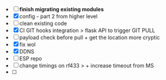- [ ] **finish migrating existing modules**
- [x] config - part 2 from higher level
- [ ] clean existing code 
- [x] CI GIT hooks integration > flask API to trigger GIT PULL
- [ ] payload check before pull + get the location more cryptic 
- [x] fix wol
- [x] DDNS
- [ ] ESP repo 
- [ ] change timings on rf433 > + increase timeout from MS 
- [ ] 